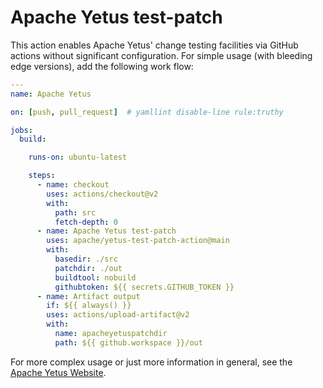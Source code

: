 <!--
  Licensed to the Apache Software Foundation (ASF) under one or more
  contributor license agreements.  See the NOTICE file distributed with
  this work for additional information regarding copyright ownership.
  The ASF licenses this file to You under the Apache License, Version 2.0
  (the "License"); you may not use this file except in compliance with
  the License.  You may obtain a copy of the License at

      http://www.apache.org/licenses/LICENSE-2.0

  Unless required by applicable law or agreed to in writing, software
  distributed under the License is distributed on an "AS IS" BASIS,
  WITHOUT WARRANTIES OR CONDITIONS OF ANY KIND, either express or implied.
  See the License for the specific language governing permissions and
  limitations under the License.
-->

# Apache Yetus test-patch

This action enables Apache Yetus' change testing facilities via GitHub actions
without significant configuration. For simple usage (with bleeding edge versions),
add the following work flow:

```yaml
---
name: Apache Yetus

on: [push, pull_request]  # yamllint disable-line rule:truthy

jobs:
  build:

    runs-on: ubuntu-latest

    steps:
      - name: checkout
        uses: actions/checkout@v2
        with:
          path: src
          fetch-depth: 0
      - name: Apache Yetus test-patch
        uses: apache/yetus-test-patch-action@main
        with:
          basedir: ./src
          patchdir: ./out
          buildtool: nobuild
          githubtoken: ${{ secrets.GITHUB_TOKEN }}
      - name: Artifact output
        if: ${{ always() }}
        uses: actions/upload-artifact@v2
        with:
          name: apacheyetuspatchdir
          path: ${{ github.workspace }}/out
```

For more complex usage or just more information in general, see the
[Apache Yetus Website](https://yetus.apache.org/documentation/in-progress/precommit/robots/githubactions/).
